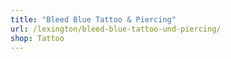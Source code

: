 ```yaml
---
title: "Bleed Blue Tattoo & Piercing"
url: /lexington/bleed-blue-tattoo-und-piercing/
shop: Tattoo
---
```


